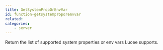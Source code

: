 ```yaml
---
title: GetSystemPropOrEnvVar
id: function-getsystemproporenvvar
related:
categories:
    - server
---
```


Return the list of supported system properties or env vars Lucee supports.